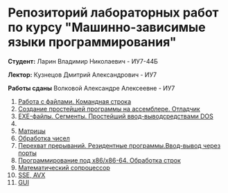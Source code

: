 # Репозиторий лабораторных работ по курсу "Машинно-зависимые языки программирования"

**Студент:** Ларин Владимир Николаевич - ИУ7-44Б

**Лектор:** Кузнецов Дмитрий Александрович - ИУ7

**Работы сданы** Волковой Александре Алексеевне - ИУ7


1. [Работа с файлами. Командная строка](./lab_01)
2. [Создание простейшей программы на ассемблере. Отладчик](./lab_02)
3. [EXE-файлы. Сегменты. Простейший ввод-выводсредствами DOS](./lab_03)
4. 
5. [Матрицы](./lab_05)
6. [Обработка чисел](./lab_06)
7. [Перехват прерываний. Резидентные программы.Ввод-вывод через порты](./lab_07)
8. [Программирование под x86/x86-64. Обработка строк](./lab_08)
9. [Математический сопроцессор](./lab_09)
10. [SSE, AVX](./lab_10)
11. [GUI](./lab_11)



